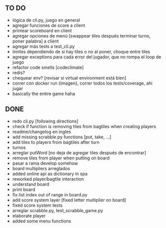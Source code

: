 ## TO DO
- lógica de cli.py, juego en general
- agregar funciones de score a client
- printear scoreboard en client 
- agregar opciones de menú [swappear tiles después terminar turno, poner palabra] a client
- agregar más tests a test_cli.py
- limites dependiendo de si hay tiles o no al poner, choque entre tiles
- agregar exceptions para cada error del jugador, que no rompa el loop de juego
- refactor code smells [codeclimate]
- redis?
- chequear env? [revisar si virtual environment está bien]
- correr con docker run {imagen}, correr todos los tests/coverage, ahi jugar
- basically the entire game haha

## DONE
- redo cli.py [following directions] 
- check if function is removing tiles from bagtiles when creating players 
- readme/changelog en ingles
- add missing scrabble.py functions [put, take, ...]
- add tiles to players from bagtiles after turn
- turnos
- arreglar putWord [no deja de agregar tiles después de encontrar]
- remove tiles from player when putting on board
- pasar a rama develop somehow
- board multipliers arreglados
- added online api as dictionary in spa
- reworked player/bagtile interaction
- understand board
- print board
- fix list index out of range in board.py 
- add score system layer [fixed letter multiplier on board]
- fixed score system tests
- arreglar scrabble.py, test_scrabble_game.py
- elaborate player
- added some menu functions